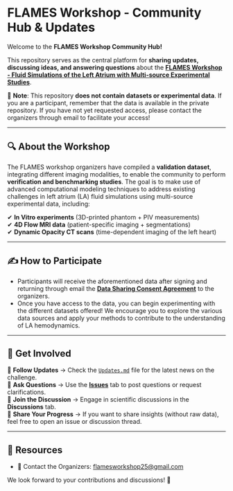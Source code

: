 # FLAMES Workshop - Community Hub & Updates

Welcome to the **FLAMES Workshop Community Hub!**  

This repository serves as the central platform for **sharing updates, discussing ideas, and answering questions** about the **[FLAMES Workshop - Fluid Simulations of the Left Atrium with Multi-source Experimental Studies](https://github.com/FLAMESWorkshop/FLAMES-Community/blob/main/Documents/call_for_participants_FLAMES_workshop.pdf)**.  

🚨 **Note**: This repository **does not contain datasets or experimental data**. If you are a participant, remember that the data is available in the private repository. If you have not yet requested access, please contact the organizers through email to facilitate your access!  

---

## 🔍 **About the Workshop**  

The FLAMES workshop organizers have compiled a **validation dataset**, integrating different imaging modalities, to enable the community to perform **verification and benchmarking studies**. The goal is to make use of advanced computational modeling techniques to address existing challenges in left atrium (LA) fluid simulations using multi-source experimental data, including: 

✔ **In Vitro experiments** (3D-printed phantom + PIV measurements)  
✔ **4D Flow MRI data** (patient-specific imaging + segmentations)  
✔ **Dynamic Opacity CT scans** (time-dependent imaging of the left heart)  

---

## ✍️ **How to Participate**

- Participants will receive the aforementioned data after signing and returning through email the **[Data Sharing Consent Agreement](https://github.com/FLAMESWorkshop/FLAMES-Community/blob/main/Documents/consent_agreement_FLAMES_workshop.pdf)** to the organizers.
- Once you have access to the data, you can begin experimenting with the different datasets offered! We encourage you to explore the various data sources and apply your methods to contribute to the understanding of LA hemodynamics.
  
---

## 📢 **Get Involved**  

🔹 **Follow Updates** → Check the [`Updates.md`](https://github.com/FLAMESWorkshop/FLAMES-Community/blob/main/Updates.md) file for the latest news on the challenge.  
🔹 **Ask Questions** → Use the **[Issues](https://github.com/FLAMESWorkshop/FLAMES-Community/issues)** tab to post questions or request clarifications.  
🔹 **Join the Discussion** → Engage in scientific discussions in the **Discussions** tab.  
🔹 **Share Your Progress** → If you want to share insights (without raw data), feel free to open an issue or discussion thread.  

---

## 📌 **Resources**  

- 📧 Contact the Organizers: flamesworkshop25@gmail.com 

We look forward to your contributions and discussions! 🚀
